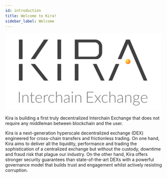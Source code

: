 ```yaml
---
id: introduction
title: Welcome to Kira!
sidebar_label: Welcome
---
```


<img src="assets/KiraMain.png"  width="500">

Kira is building a first truly decentralized Interchain Exchange that does not require any middleman between blockchain and the user.

Kira is a next-generation hyperscale decentralized exchange (DEX)
engineered for cross-chain transfers and frictionless trading. On one
hand, Kira aims to deliver all the liquidity, performance and trading
the sophistication of a centralized exchange but without the custody,
downtime and fraud risk that plague our industry. On the other hand,
Kira offers stronger security guarantees than state-of-the-art DEXs
with a powerful governance model that builds trust and engagement
whilst actively resisting corruption.